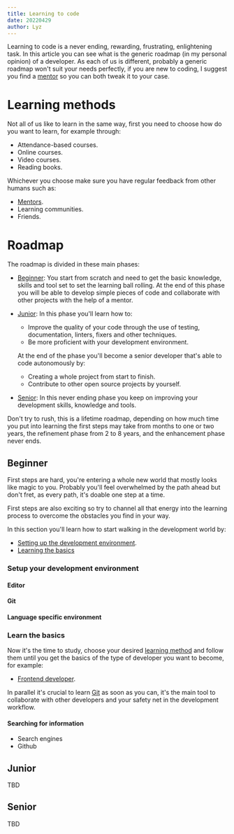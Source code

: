 ```yaml
---
title: Learning to code
date: 20220429
author: Lyz
---
```


Learning to code is a never ending, rewarding, frustrating, enlightening task.
In this article you can see what is the generic roadmap (in my personal opinion)
of a developer. As each of us is different, probably a generic roadmap won't
suit your needs perfectly, if you are new to coding, I suggest you find
a [mentor](mentoring.md) so you can both tweak it to your case.

# Learning methods

Not all of us like to learn in the same way, first you need to choose how do you
want to learn, for example through:

* Attendance-based courses.
* Online courses.
* Video courses.
* Reading books.

Whichever you choose make sure you have regular feedback from other humans
such as:

* [Mentors](mentoring.md).
* Learning communities.
* Friends.

# Roadmap

The roadmap is divided in these main phases:

* [Beginner](#beginner): You start from scratch and need to get the basic
    knowledge, skills and tool set to set the learning ball rolling. At the end
    of this phase you will be able to develop simple pieces of code and
    collaborate with other projects with the help of a mentor.

* [Junior](#junior): In this phase you'll learn how to:
    * Improve the quality of your code through the use of testing,
        documentation, linters, fixers and other techniques.
    * Be more proficient with your development environment.

    At the end of the phase you'll become a senior developer that's able to code
    autonomously by:

    * Creating a whole project from start to finish.
    * Contribute to other open source projects by yourself.

* [Senior](#enhancement-steps): In this never ending phase you
    keep on improving your development skills, knowledge and tools.

Don't try to rush, this is a lifetime roadmap, depending on how much time you
put into learning the first steps may take from months to one or two years, the
refinement phase from 2 to 8 years, and the enhancement phase never ends.

## Beginner

First steps are hard, you're entering a whole new world that mostly looks like magic to
you. Probably you'll feel overwhelmed by the path ahead but don't fret, as every
path, it's doable one step at a time.

First steps are also exciting so try to channel all that energy into the
learning process to overcome the obstacles you find in your way.

In this section you'll learn how to start walking in the development world by:

* [Setting up the development environment](#setup-your-development-environment).
* [Learning the basics](#learning-the-basics)

### Setup your development environment

#### Editor

#### Git

#### Language specific environment

### Learn the basics

Now it's the time to study, choose your desired [learning
method](#learning-methods) and follow them until you get the basics of the type
of developer you want to become, for example:

* [Frontend developer](frontend_learning.md#learn-the-basics).

In parallel it's crucial to learn [Git](git.md) as soon as you can, it's the
main tool to collaborate with other developers and your safety net in the
development workflow.

#### Searching for information

* Search engines
* Github

## Junior

TBD

## Senior

TBD
